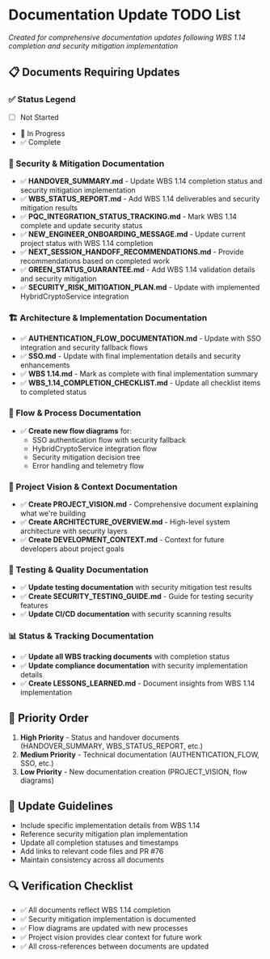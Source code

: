 # Documentation Update TODO List
*Created for comprehensive documentation updates following WBS 1.14 completion and security mitigation implementation*

## 📋 Documents Requiring Updates

### ✅ Status Legend
- [ ] Not Started
- 🔄 In Progress  
- ✅ Complete

### 🔐 Security & Mitigation Documentation
- ✅ **HANDOVER_SUMMARY.md** - Update WBS 1.14 completion status and security mitigation implementation
- ✅ **WBS_STATUS_REPORT.md** - Add WBS 1.14 deliverables and security mitigation results
- ✅ **PQC_INTEGRATION_STATUS_TRACKING.md** - Mark WBS 1.14 complete and update security status
- ✅ **NEW_ENGINEER_ONBOARDING_MESSAGE.md** - Update current project status with WBS 1.14 completion
- ✅ **NEXT_SESSION_HANDOFF_RECOMMENDATIONS.md** - Provide recommendations based on completed work
- ✅ **GREEN_STATUS_GUARANTEE.md** - Add WBS 1.14 validation details and security mitigation
- ✅ **SECURITY_RISK_MITIGATION_PLAN.md** - Update with implemented HybridCryptoService integration

### 🏗️ Architecture & Implementation Documentation  
- ✅ **AUTHENTICATION_FLOW_DOCUMENTATION.md** - Update with SSO integration and security fallback flows
- ✅ **SSO.md** - Update with final implementation details and security enhancements
- ✅ **WBS 1.14.md** - Mark as complete with final implementation summary
- ✅ **WBS_1.14_COMPLETION_CHECKLIST.md** - Update all checklist items to completed status

### 🔄 Flow & Process Documentation
- ✅ **Create new flow diagrams** for:
  - SSO authentication flow with security fallback
  - HybridCryptoService integration flow
  - Security mitigation decision tree
  - Error handling and telemetry flow

### 📖 Project Vision & Context Documentation
- ✅ **Create PROJECT_VISION.md** - Comprehensive document explaining what we're building
- ✅ **Create ARCHITECTURE_OVERVIEW.md** - High-level system architecture with security layers
- ✅ **Create DEVELOPMENT_CONTEXT.md** - Context for future developers about project goals

### 🧪 Testing & Quality Documentation
- ✅ **Update testing documentation** with security mitigation test results
- ✅ **Create SECURITY_TESTING_GUIDE.md** - Guide for testing security features
- ✅ **Update CI/CD documentation** with security scanning results

### 📊 Status & Tracking Documentation
- ✅ **Update all WBS tracking documents** with completion status
- ✅ **Update compliance documentation** with security implementation details
- ✅ **Create LESSONS_LEARNED.md** - Document insights from WBS 1.14 implementation

## 🎯 Priority Order
1. **High Priority** - Status and handover documents (HANDOVER_SUMMARY, WBS_STATUS_REPORT, etc.)
2. **Medium Priority** - Technical documentation (AUTHENTICATION_FLOW, SSO, etc.)
3. **Low Priority** - New documentation creation (PROJECT_VISION, flow diagrams)

## 📝 Update Guidelines
- Include specific implementation details from WBS 1.14
- Reference security mitigation plan implementation
- Update all completion statuses and timestamps
- Add links to relevant code files and PR #76
- Maintain consistency across all documents

## 🔍 Verification Checklist
- ✅ All documents reflect WBS 1.14 completion
- ✅ Security mitigation implementation is documented
- ✅ Flow diagrams are updated with new processes
- ✅ Project vision provides clear context for future work
- ✅ All cross-references between documents are updated
